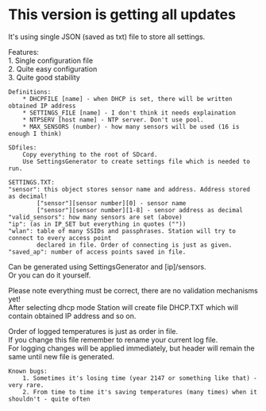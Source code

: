 # This version is getting all updates  

It's using single JSON (saved as txt) file to store all settings.  

Features:  
	1. Single configuration file  
	2. Quite easy configuration  
	3. Quite good stability  

	Definitions:  
		* DHCPFILE [name] - when DHCP is set, there will be written obtained IP address  
		* SETTINGS_FILE [name] - I don't think it needs explaination  
		* NTPSERV [host name] - NTP server. Don't use pool.  
		* MAX_SENSORS (number) - how many sensors will be used (16 is enough I think)  

	SDfiles:  
		Copy everything to the root of SDcard.  
		Use SettingsGenerator to create settings file which is needed to run.  
		
	SETTINGS.TXT:  
	"sensor": this object stores sensor name and address. Address stored as decimal!  
			["sensor"][sensor number][0] - sensor name  
			["sensor"][sensor number][1-8] - sensor address as decimal  
	"valid_sensors": how many sensors are set (above)  
	"ip": (as in IP_SET but everything in quotes (""))  
	"wlan": table of many SSIDs and passphrases. Station will try to connect to every access point
			declared in file. Order of connecting is just as given.  
	"saved_ap": number of access points saved in file.  
	
Can be generated using SettingsGenerator and [ip]/sensors.  
Or you can do it yourself.  

Please note everything must be correct, there are no validation mechanisms yet!  
After selecting dhcp mode Station will create file DHCP.TXT which will contain obtained IP address and so on.  

Order of logged temperatures is just as order in file.  
If you change this file remember to rename your current log file.  
For logging changes will be applied immediately, but header will remain the same until new file is generated.  

	Known bugs:
		1. Sometimes it's losing time (year 2147 or something like that) - very rare.  
		2. From time to time it's saving temperatures (many times) when it shouldn't - quite often  